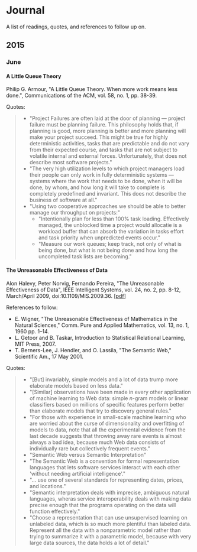 # Journal

A list of readings, quotes, and references to follow up on.

## 2015
### June

#### A Little Queue Theory

Philip G. Armour, "A Little Queue Theory. When more work means less done.", Communications of the ACM, vol. 58, no. 1, pp. 38-39.

Quotes:

> - "Project Failures are often laid at the door of planning — project failure must be planning failure. This philosophy holds that, if planning is good, more planning is better and more planning will make your project succeed. This might be true for highly deterministic activities, tasks that are predictable and do not vary from their expected course, and tasks that are not subject to volatile internal and external forces. Unfortunately, that does not describe most software projects."
> - "The very high utilization levels to which project managers load their people can only work in fully deterministic systems — systems where the work that needs to be done, when it will be done, by whom, and how long it will take to complete is completely predefined and invariant. This does not describe the business of software at all."
> - "Using two cooperative approaches we should be able to better manage our throughput on projects:"
>   - "Intentionally plan for less than 100% task loading. Effectively managed, the unblocked time a project would allocatie is a workload buffer that can absorb the variation in tasks effort and task priority when unpredicted events occur."
>   - "Measure our work queues; keep track, not only of what is being done, but what is not being done and how long the uncompleted task lists are becoming."

#### The Unreasonable Effectiveness of Data

Alon Halevy, Peter Norvig, Fernando Pereira, "The Unreasonable Effectiveness of Data", IEEE Intelligent Systems, vol. 24, no. 2, pp. 8-12, March/April 2009, doi:10.1109/MIS.2009.36. [[pdf](http://static.googleusercontent.com/media/research.google.com/en//pubs/archive/35179.pdf)]

References to follow:

 - E. Wigner, "The Unreasonable Effectiveness of Mathematics in the Natural Sciences," Comm. Pure and Applied Mathematics, vol. 13, no. 1, 1960 pp. 1–14.
 - L. Getoor and B. Taskar, Introduction to Statistical Relational Learning, MIT Press, 2007.
 - T. Berners-Lee, J. Hendler, and O. Lassila, "The Semantic Web," Scientific Am., 17 May 2001.

Quotes:

> - "[But] invariably, simple models and a lot of data trump more elaborate models based on less data."
> - "[Similar] observations have been made in every other application of machine learning to Web data: simple *n*-gram models or linear classifiers based on millions of specific features perform better than elaborate models that try to discovery general rules."
> - "For those with experience in small-scale machine learning who are worried about the curse of dimensionality and overfitting of models to data, note that all the experimental evidence from the last decade suggests that throwing away rare events is almost always a bad idea, because much Web data consists of individually rare but collectively frequent events."
> - "Semantic Web versus Semantic Interpretation"
> - "The Semantic Web is a convention for formal representation languages that lets software services interact with each other 'without needing artificial intelligence'."
> - "... use one of several standards for representing dates, prices, and locations."
> - "Semantic interpretation deals with imprecise, ambiguous natural languages, wheras service interoperability deals with making data precise enough that the programs operating on the data will function effectively."
> - "Choose a representation that can use unsupervised learning on unlabeled data, which is so much more plentiful than labeled data. Represent all the data with a nonparametric model rather than trying to summarize it with a parametric model, because with very large data sources, the data holds a lot of detail."
